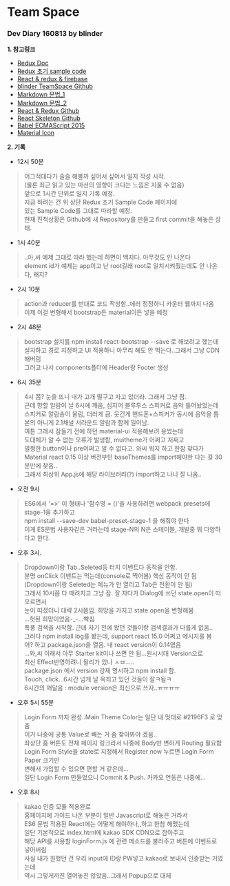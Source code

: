 Team Space
==========

### Dev Diary 160813 by blinder ###

**1. 참고링크**
 - [Redux Doc](http://dobbit.github.io/redux/)
 - [Redux 초기 sample code](http://velopert.com/1266)
 - [React & redux & firebase](http://hwanmin.tistory.com/2506)
 - [blinder TeamSpace Github](https://github.com/Blinders/TeamSpace_Blinder)
 - [Markdown 문법_1](https://gist.github.com/ihoneymon/652be052a0727ad59601)
 - [Markdown 문법_2](http://blog.kalkin7.com/2014/02/10/lets-write-using-markdown/)
 - [React & Redux Github](https://github.com/reactjs/redux)
 - [React Skeleton Github](https://github.com/velopert/react-skeleton)
 - [Babel ECMAScript 2015](https://blog.outsider.ne.kr/1176)
 - [Material Icon](https://design.google.com/icons/)

**2. 기록**
 - 12시 50분
 > 어그적대다가 슬슬 해볼까 싶어서 싶어서 일지 작성 시작.</br>
   (물론 최근 읽고 있는 마션의 영향이 크다는 느낌은 지울 수 없음)</br>
   앞으로 1시간 단위로 일지 기록 예정.</br>
   지금 하려는 건 위 상단 Redux 초기 Sample Code 페이지에</br>
   있는 Sample Code를 그대로 따라할 예정.</br>
   현재 진척상황은 Github에 새 Repository를 만들고 first commit을 해놓은 상태.

 - 1시 40분
 > ..아,씨 예제 그대로 따라 했는데 하면이 백지다. 아무것도 안 나온다</br>
   element id가 예제는 app이고 난 root길래 root로 일치시켜줬는데도 안 나온다, 왜지?</br>


- 2시 10분
 > action과 reducer를 반대로 코드 작성함..에러 정정하니 카운터 웹까지 나옴</br>
   이제 이걸 변형해서 bootstrap든 material이든 넣을 예정</br>

- 2시 48분
 > bootstrap 설치를 npm install react-bootstrap --save 로 해보려고 했는데</br>
   설치하고 경로 지정하고 UI 적용하니 아무리 해도 안 먹는다..그래서 그냥 CDN해버림</br>
   그러고 나서 components폴더에 Header랑 Footer 생성</br>

- 6시 35분
> 4시 쯤? 눈을 뜨니 내가 고개 떨구고 자고 있더라. 그래서 그냥 잠.</br>
  근데 망할 알람이 날 6시에 깨움, 심지어 블루투스 스피커로 음악 틀어놨었는데</br>
  스피커로 알람송이 울림, 더러게 큼. 웃긴게 핸드폰+스피커가 동시에 음악을 틈</br>
  본의 아니게 2.1채널 서라운드 알람과 함께 일어남.</br>
  여튼 그래서 잠들기 전에 하던 material-ui 적용해보려 용썼는데</br>
  도대체가 알 수 없는 오류가 발생함, muitheme가 어쩌고 저쩌고</br>
  멀쩡한 button이나 pre어쩌고 알 수 없다고. 와씨 뭐지 하고 한참 찾다가</br>
  Material react 0.15 이상 버전부턴 baseThemes를 import해야한 다는 걸 30분만에 찾음..</br>
  그래서 최상위 App.js에 해당 라이브러리(?) import하고 나니 잘 나옴..</br>

- 오전 9시
> ES6에서 '=>' 이 형태나 '함수명 = ()'을 사용하려면 webpack presets에 stage-1을 추가하고</br>
  npm install --save-dev babel-preset-stage-1 을 해줘야 한다</br>
  이게 ES문법 사용자같은 거라는데 stage-N의 N은 스테이블, 개발중 뭐 다양하다고 한다.

- 오후 3시.
> Dropdown이랑 Tab..Seleted등 터치 이벤트다 동작을 안함.</br>
  분명 onClick 이벤트는 먹는데(console로 찍어봄) 핵심 동작이 안 됨</br>
  (Dropdown이랑 Seleted는 메뉴가 안 열리고 Tab은 전환이 안 됨)</br>
  그래서 10시쯤 다 때려치고 그냥 잠. 잘 자다가 Dialog에 쓰던 state.open이 떠오르면서</br>
  눈이 떠졌더니 대략 2시쯤임. 희망을 가지고 state.open을 변형해봄</br>
  ...헛된 희망이었음-_-...빡침</br>
  폭풍 검색을 시작함. 근데 자기 전에 봤던 것들이랑 검색결과가 다를게 없음..</br>
  그러다 npm install log를 봤는데, support react 15.0 어쩌고 메시지를 봄</br>
  어? 하고 package.json을 열음. 내 react version이 0.14였음</br>
  ...와,씨 이래서 아무 Starter kit이나 쓰면 안 됨...원시시대 Version으로</br>
  최신 Effect반영하려니 될리가 있나 ㅅㅂ.....</br>
  package.json 에서 version 강제 명시하고 npm install 함.</br>
  Touch, click...6시간 넘게 날 옥죄고 있던 것들이 잘ㅋ됨ㅋ</br>
  6시간의 깨달음 : module version은 최신으로 쓰자..ㅠㅠㅠㅠ</br>

- 오후 5시 55분
> Login Form 까지 완성..Main Theme Color는 일단 내 멋대로 #2196F3 로 맞춤</br>
  이거 나중에 공통 Value로 빼는 거 좀 찾아봐야 겠음..</br>
  좌상단 홈 버튼도 전체 페이지 링크라서 나중에 Body만 변하게 Routing 필요함</br>
  Login Form Style을 state로 지정해서 Register now 누르면 Login Form Paper 크기만</br>
  변해서 가입할 수 있으면 편할 거 같은데...</br>
  일단 Login Form 만들었으니 Commit & Push. 카카오 연동은 나중에...</br>

- 오후 8시
> kakao 인증 모듈 적용완료</br>
  홈페이지에 가이드 나온 부분이 일반 Javascript로 해놓은 거라서</br>
  ES6 문법 적용된 React에는 어떻게 해야하나,,하고 한참 해맸는데</br>
  일단 기본적으로 index.html에 kakao SDK CDN으로 잡아주고</br>
  해당 API를 사용할 loginForm.js 에 관련 메소드를 불러주고 버튼에 이벤트로 넣어버림</br>
  사실 내가 원했던 건 우리 input에 ID랑 PW넣고 kakao로 보내서 인증받는 거였는데</br>
  역시 그렇게까진 열어놓진 않았음..그래서 Popup으로 대체</br>
